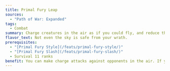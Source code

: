 ```yaml
---
title: Primal Fury Leap
sources:
  - "Path of War: Expanded"
tags:
  - Combat
summary: Charge creatures in the air as if you could fly, and reduce the falling damage you’d take afterwards
flavor_text: Not even the sky is safe from your wrath.
prerequisites:
  - "[Primal Fury Style](/feats/primal-fury-style/)"
  - "[Primal Fury Slash](/feats/primal-fury-slash/)"
  - Survival 11 ranks
benefit: You can make charge attacks against opponents in the air. If you do, you are treated as having a fly speed equal to your land speed during the charge, with good maneuverability. If you do not normally have a fly speed, you fall after this charge. You reduce the effective distance of this fall by 10 feet per initiator level.
---
```

